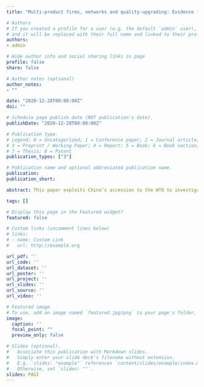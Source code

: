 ```yaml
---
title: "Multi-product firms, networks and quality-upgrading: Evidence from China in India"

# Authors
# If you created a profile for a user (e.g. the default `admin` user), write the username (folder name) here 
# and it will be replaced with their full name and linked to their profile.
authors:
- admin

# Hide author info and social sharing links in page
profile: false
share: false

# Author notes (optional)
author_notes:
- ""

date: "2020-12-28T00:00:00Z"
doi: ""

# Schedule page publish date (NOT publication's date).
publishDate: "2020-12-28T00:00:00Z"

# Publication type.
# Legend: 0 = Uncategorized; 1 = Conference paper; 2 = Journal article;
# 3 = Preprint / Working Paper; 4 = Report; 5 = Book; 6 = Book section;
# 7 = Thesis; 8 = Patent
publication_types: ["3"]

# Publication name and optional abbreviated publication name.
publication: 
publication_short: 

abstract: This paper exploits China’s accession to the WTO to investigate the propagation of a supply shock across the Indian production network. Consistent with a model of multi-product manufacturers gaining access to higher-quality components, a fall in input tariffs raises revenue, quality and prices whilst lowering quality-adjusted prices and the probability of product exit. Upgrading persists for at least ten years; at the peak in 2010, products with a 10% higher pre-accession input tariff, and hence a larger post-accession fall in tariffs, have 5.3% higher quality. Broader input-output linkages then amplify this effect by up to 75%, with the first two links down the supply chain most significant. In contrast to existing literature focused on negative demand effects of the ‘China shock’, these results highlight a potential beneficial impact in developing countries, namely supply-driven quality upgrading.

tags: []

# Display this page in the Featured widget?
featured: false

# Custom links (uncomment lines below)
# links:
# - name: Custom Link
#   url: http://example.org

url_pdf: ''
url_code: ''
url_dataset: ''
url_poster: ''
url_project: ''
url_slides: ''
url_source: ''
url_video: ''

# Featured image
# To use, add an image named `featured.jpg/png` to your page's folder. 
image:
  caption: ''
  focal_point: ""
  preview_only: false

# Slides (optional).
#   Associate this publication with Markdown slides.
#   Simply enter your slide deck's filename without extension.
#   E.g. `slides: "example"` references `content/slides/example/index.md`.
#   Otherwise, set `slides: ""`.
slides: PASI
---
```

